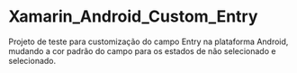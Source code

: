 # Xamarin_Android_Custom_Entry
Projeto de teste para customização do campo Entry na plataforma Android, mudando a cor padrão do campo para os estados de não selecionado e selecionado.
